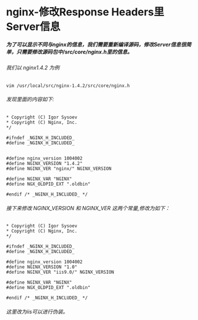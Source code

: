 # nginx-修改Response Headers里Server信息

##### 为了可以显示不同与nginx的信息，我们需要重新编译源码，修改Server信息很简单，只需要修改源码包中/src/core/nginx.h里的信息。

###### 我们以 nginx1.4.2 为例

```
vim /usr/local/src/nginx-1.4.2/src/core/nginx.h
```
	
###### 发现里面的内容如下:

```
* Copyright (C) Igor Sysoev
* Copyright (C) Nginx, Inc.
*/

#ifndef _NGINX_H_INCLUDED_
#define _NGINX_H_INCLUDED_


#define nginx_version 1004002
#define NGINX_VERSION "1.4.2"
#define NGINX_VER "nginx/" NGINX_VERSION

#define NGINX_VAR "NGINX"
#define NGX_OLDPID_EXT ".oldbin"

#endif /* _NGINX_H_INCLUDED_ */
```	

###### 接下来修改 NGINX_VERSION 和 NGINX_VER 这两个常量,修改为如下：

```
* Copyright (C) Igor Sysoev
* Copyright (C) Nginx, Inc.
*/

#ifndef _NGINX_H_INCLUDED_
#define _NGINX_H_INCLUDED_

#define nginx_version 1004002
#define NGINX_VERSION "1.0"
#define NGINX_VER "iis9.0/" NGINX_VERSION

#define NGINX_VAR "NGINX"
#define NGX_OLDPID_EXT ".oldbin"

#endif /* _NGINX_H_INCLUDED_ */
```	

###### 这里改为iis可以进行伪装。
